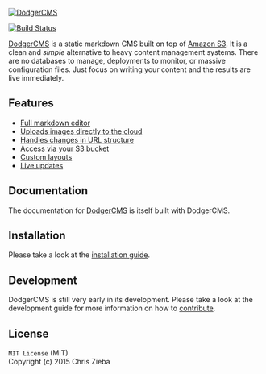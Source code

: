 [![DodgerCMS](http://i.imgur.com/EmVj8OL.png)](http://dodgercms.com/)

[![Build Status](https://travis-ci.org/ChrisZieba/dodgercms.svg)](https://travis-ci.org/ChrisZieba/dodgercms)
 
[DodgerCMS](http://dodgercms.com) is a static markdown CMS built on top of [Amazon S3](http://aws.amazon.com/s3/). It is a clean and *simple* alternative to heavy content management systems. There are no databases to manage, deployments to monitor, or massive configuration files. Just focus on writing your content and the results are live immediately.

## Features

- [Full markdown editor](http://dodgercms.com/features/editor)
- [Uploads images directly to the cloud](http://dodgercms.com/features/images)
- [Handles changes in URL structure](http://dodgercms.com/features/menu)
- [Access via your S3 bucket](http://dodgercms.com/features/cloud)
- [Custom layouts](http://dodgercms.com/features/layouts)
- [Live updates](http://dodgercms.com/features/live)

## Documentation

The documentation for [DodgerCMS](http://dodgercms.com) is itself built with DodgerCMS. 

## Installation

Please take a look at the [installation guide](http://dodgercms.com/help/installation).

## Development

DodgerCMS is still very early in its development. Please take a look at the development guide for more information on how to [contribute](http://dodgercms.com/development/contributing).

## License

`MIT License` (MIT)  
Copyright (c) 2015 Chris Zieba